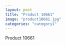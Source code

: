 ```yaml
---
layout: post
title: "Product 10661"
image: "product10661.jpg"
categories: "category1"
---
```

Product 10661
